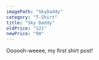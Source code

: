 ```yaml
---
imagePath: "SkyDaddy"
category: "T-Shirt"
title: "Sky Daddy"
oldPrice: "121"
newPrice: "90"
---
```


Oooooh-weeee, my first shirt post!
